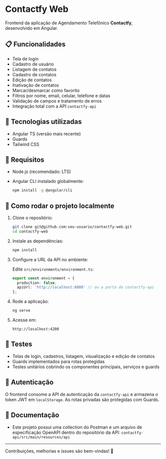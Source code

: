 # Contactfy Web

Frontend da aplicação de Agendamento Telefônico **Contactfy**, desenvolvido em Angular.

## 📋 Funcionalidades

* Tela de login
* Cadastro de usuário
* Listagem de contatos
* Cadastro de contatos
* Edição de contatos
* Inativação de contatos
* Marcar/desmarcar como favorito
* Filtros por nome, email, celular, telefone e datas
* Validação de campos e tratamento de erros
* Integração total com a API `contactfy-api`

## 🚀 Tecnologias utilizadas

* Angular TS (versão mais recente)
* Guards
* Tailwind CSS

## 📅 Requisitos

* Node.js (recomendado: LTS)
* Angular CLI instalado globalmente:

  ```bash
  npm install -g @angular/cli
  ```

## 🏁 Como rodar o projeto localmente

1. Clone o repositório:

   ```bash
   git clone git@github.com:seu-usuario/contactfy-web.git
   cd contactfy-web
   ```

2. Instale as dependências:

   ```bash
   npm install
   ```

3. Configure a URL da API no ambiente:

   Edite `src/environments/environment.ts`:

   ```ts
   export const environment = {
     production: false,
     apiUrl: 'http://localhost:8080' // ou a porta da contactfy-api
   };
   ```

4. Rode a aplicação:

   ```bash
   ng serve
   ```

5. Acesse em:

   ```
   http://localhost:4200
   ```

## 🧪 Testes

* Telas de login, cadastros, listagem, visualização e edição de contatos
* Guards implementados para rotas protegidas
* Testes unitários cobrindo os componentes principais, serviços e guards

## 🔐 Autenticação

O frontend consome a API de autenticação da `contactfy-api` e armazena o token JWT em `localStorage`. As rotas privadas são protegidas com Guards.

## 📖 Documentação

* Este projeto possui uma collection do Postman e um arquivo de especificação OpenAPI dentro do repositório da API: `contactfy-api/src/main/resources/api`

---

Contribuições, melhorias e issues são bem-vindas! 🚀
